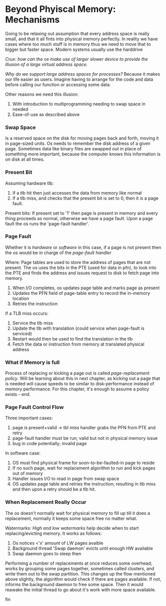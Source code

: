 # Beyond Phyiscal Memory: Mechanisms

Going to be relaxing out assumption that every address space is really small, 
and that it all fints into physical memory perfectly. In reality we have cases
where too much stuff is in memory thus we need to move that to bigger but
faster space. Modern systems usually use the harddrive

*Crux: how can the os make use of larger slower device to provide the illusion
of a large virtual address space.*

*Why do we support large address spaces for processes?* Because it makes our
life easier as users. Imagine having to arrange for the code and data before
calling our function or accessing some data.

Other reasons we need this illusion:
1. With introduction to multiprogramming needing to swap space in needed
1. Ease-of-use as described above

### Swap Space

Is a reserved space on the disk for moving pages back and forth, moving it in
page-sized units. Os needs  to remember the disk address of a given page.
Sometimes data like binary files are swapped out in place of something more
important, because the computer knows this information is on disk at all times.

### Present Bit

Assuming hardware tlb:
1. If a tlb hit then just accesses the data from memory like normal
1. If a tlb miss, and checks that the present bit is set to 0, then it is a 
   page fault.

Present bits: If present set to '1' then page is present in memory and every
thing proceeds as normal, otherwise we have a page fault. Upon a page fault the
os runs the 'page-fault handler'.

### Page Fault

Whether it is *hardware* or *software* in this case, if a page is not present
then the os would be in charge of the *page-fault handler* 

Where:
Page tables are used to store the address of pages that are not present. The
os uses the bits in the PTE (used for data in pfn), to look into the PTE and 
finds the address and issues request to disk to fetch page into memory.

1. When I/O completes, os updates page table and marks page as present
1. Updates the PFN field of page-table entry to record the in-memory location
1. Retries the instruction

If a TLB miss occurs:
1. Service the tlb miss
1. Update the tlb with translation (could service when page-fault is serviced)
1. Restart would then be used to find the translation in the tlb
1. Fetch the data or instruction from memory at translated physical address

### What if Memory is full

Process of replacing or kicking a page out is called *page-replacement policy*.
Will be learning about this in next chapter, as kicking out a page that is 
needed will cause speeds to be similar to disk-performance instead of memory
performance. For this chapter, it's enough to assume a policy exists - end.

### Page Fault Control Flow

Three important cases:
1. page is present+valid -> tbl miss handler grabs the PFN from PTE and retry
1. page-fault handler must be run; valid but not in physical memory issue
1. bug in code potentially; invalid page

In software case:
1. OS must find physical frame for soon-to-be-faulted-in page to reside
1. If no such page, wait for replacement algorithm to run and kick pages out
   of memory
1. Handler issues I/O to read in page from swap space
1. OS updates page table and retries the instruction; resulting in tlb miss and
   then upon a retry should be a tlb hit.

### When Replacement Really Occur

The os doesn't normally wait for physical memory to fill up till it does a 
replacement, normally it keeps some space free no matter what.

Watermarks:
*High and low watermarks* help decide when to start replacing/evicting memory.
It works as follows:
1. Os notices <'x' amount of LW pages avaible
1. Background thread 'Swap daemon' evicts until enough HW available
1. Swap daemon goes to sleep then

Performing a number of replacements at once reduces some overhead; works by
grouping some pages together, sometimes called clusters, and write them out to
the swap partition. This changes up the flow mentioned above slightly, the
algorithm would check if there are pages available. If not, informs the 
background daemon to free some space. Then it would reawake the initial thread
to go about it's work with more space available.

fin

